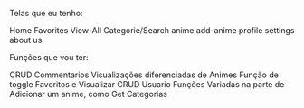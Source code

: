 Telas que eu tenho: 

Home 
Favorites
View-All
Categorie/Search
anime
add-anime
profile
settings 
about us


Funções que vou ter: 

CRUD Commentarios 
Visualizações diferenciadas de Animes
Função de toggle Favoritos e Visualizar
CRUD Usuario
Funções Variadas na parte de Adicionar um anime, como Get Categorias 
